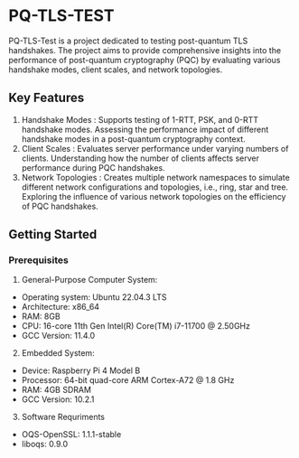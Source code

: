 # PQ-TLS-TEST
PQ-TLS-Test is a project dedicated to testing post-quantum TLS handshakes. The project aims to provide comprehensive insights into the performance of post-quantum cryptography (PQC) by evaluating various handshake modes, client scales, and network topologies.

## Key Features
1. Handshake Modes : Supports testing of 1-RTT, PSK, and 0-RTT handshake modes. Assessing the performance impact of different handshake modes in a post-quantum cryptography context.  
2. Client Scales : Evaluates server performance under varying numbers of clients. Understanding how the number of clients affects server performance during PQC handshakes. 
3. Network Topologies : Creates multiple network namespaces to simulate different network configurations and topologies, i.e., ring, star and tree. Exploring the influence of various network topologies on the efficiency of PQC handshakes.

## Getting Started
### Prerequisites
1. General-Purpose Computer System:
* Operating system: Ubuntu 22.04.3 LTS
* Architecture: x86_64
* RAM: 8GB
* CPU: 16-core 11th Gen Intel(R) Core(TM) i7-11700 @ 2.50GHz
* GCC Version: 11.4.0
2. Embedded System:
* Device: Raspberry Pi 4 Model B
* Processor: 64-bit quad-core ARM Cortex-A72 @ 1.8 GHz
* RAM: 4GB SDRAM
* GCC Version: 10.2.1
3. Software Requriments
* OQS-OpenSSL: 1.1.1-stable
* liboqs: 0.9.0